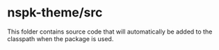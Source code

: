 # nspk-theme/src

This folder contains source code that will automatically be added to the classpath when
the package is used.
